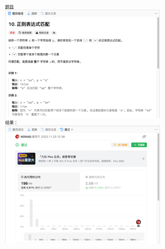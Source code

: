 [题目](https://leetcode.cn/problems/regular-expression-matching/description/)
![pic](img.png)
结果：
![pic](result.png)